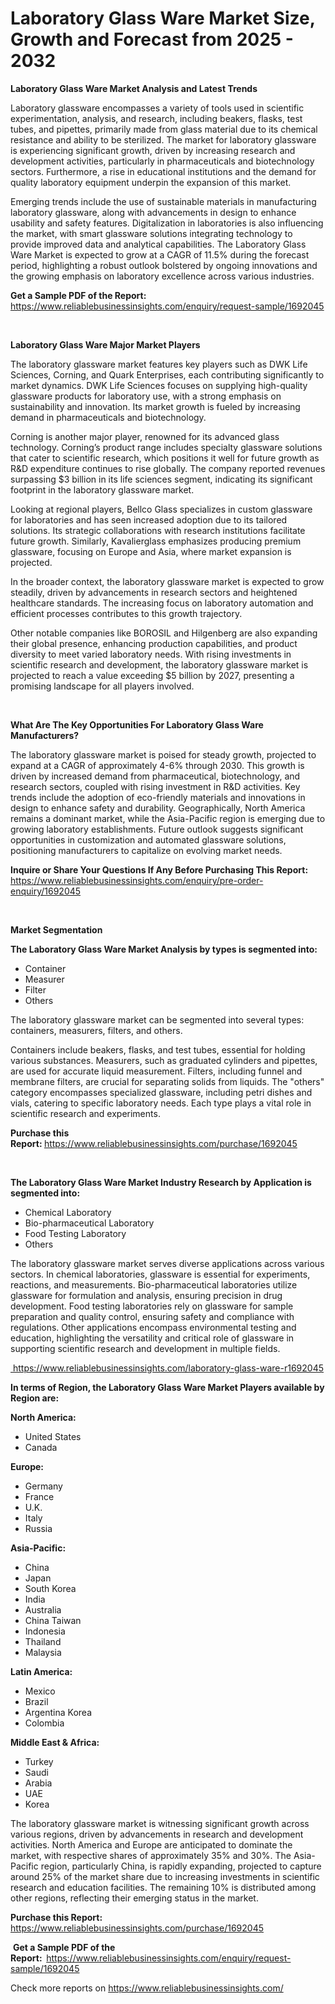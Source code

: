 <p><h1>Laboratory Glass Ware Market Size, Growth and Forecast from 2025 - 2032</h1></p><p><strong>Laboratory Glass Ware Market Analysis and Latest Trends</strong></p>
<p><p>Laboratory glassware encompasses a variety of tools used in scientific experimentation, analysis, and research, including beakers, flasks, test tubes, and pipettes, primarily made from glass material due to its chemical resistance and ability to be sterilized. The market for laboratory glassware is experiencing significant growth, driven by increasing research and development activities, particularly in pharmaceuticals and biotechnology sectors. Furthermore, a rise in educational institutions and the demand for quality laboratory equipment underpin the expansion of this market.</p><p>Emerging trends include the use of sustainable materials in manufacturing laboratory glassware, along with advancements in design to enhance usability and safety features. Digitalization in laboratories is also influencing the market, with smart glassware solutions integrating technology to provide improved data and analytical capabilities. The Laboratory Glass Ware Market is expected to grow at a CAGR of 11.5% during the forecast period, highlighting a robust outlook bolstered by ongoing innovations and the growing emphasis on laboratory excellence across various industries.</p></p>
<p><strong>Get a Sample PDF of the Report:&nbsp;</strong> <a href="https://www.reliablebusinessinsights.com/enquiry/request-sample/1692045?utm_campaign=2716&utm_medium=2&utm_source=Github&utm_content=ia&utm_term=27032025&utm_id=laboratory-glass-ware">https://www.reliablebusinessinsights.com/enquiry/request-sample/1692045</a></p>
<p>&nbsp;</p>
<p><strong>Laboratory Glass Ware Major Market Players</strong></p>
<p><p>The laboratory glassware market features key players such as DWK Life Sciences, Corning, and Quark Enterprises, each contributing significantly to market dynamics. DWK Life Sciences focuses on supplying high-quality glassware products for laboratory use, with a strong emphasis on sustainability and innovation. Its market growth is fueled by increasing demand in pharmaceuticals and biotechnology.</p><p>Corning is another major player, renowned for its advanced glass technology. Corning’s product range includes specialty glassware solutions that cater to scientific research, which positions it well for future growth as R&D expenditure continues to rise globally. The company reported revenues surpassing $3 billion in its life sciences segment, indicating its significant footprint in the laboratory glassware market.</p><p>Looking at regional players, Bellco Glass specializes in custom glassware for laboratories and has seen increased adoption due to its tailored solutions. Its strategic collaborations with research institutions facilitate future growth. Similarly, Kavalierglass emphasizes producing premium glassware, focusing on Europe and Asia, where market expansion is projected.</p><p>In the broader context, the laboratory glassware market is expected to grow steadily, driven by advancements in research sectors and heightened healthcare standards. The increasing focus on laboratory automation and efficient processes contributes to this growth trajectory.</p><p>Other notable companies like BOROSIL and Hilgenberg are also expanding their global presence, enhancing production capabilities, and product diversity to meet varied laboratory needs. With rising investments in scientific research and development, the laboratory glassware market is projected to reach a value exceeding $5 billion by 2027, presenting a promising landscape for all players involved.</p></p>
<p>&nbsp;</p>
<p><strong>What Are The Key Opportunities For Laboratory Glass Ware Manufacturers?</strong></p>
<p><p>The laboratory glassware market is poised for steady growth, projected to expand at a CAGR of approximately 4-6% through 2030. This growth is driven by increased demand from pharmaceutical, biotechnology, and research sectors, coupled with rising investment in R&D activities. Key trends include the adoption of eco-friendly materials and innovations in design to enhance safety and durability. Geographically, North America remains a dominant market, while the Asia-Pacific region is emerging due to growing laboratory establishments. Future outlook suggests significant opportunities in customization and automated glassware solutions, positioning manufacturers to capitalize on evolving market needs.</p></p>
<p><strong>Inquire or Share Your Questions If Any Before Purchasing This Report:</strong> <a href="https://www.reliablebusinessinsights.com/enquiry/pre-order-enquiry/1692045?utm_campaign=2716&utm_medium=2&utm_source=Github&utm_content=ia&utm_term=27032025&utm_id=laboratory-glass-ware">https://www.reliablebusinessinsights.com/enquiry/pre-order-enquiry/1692045</a></p>
<p>&nbsp;</p>
<p><strong>Market Segmentation</strong></p>
<p><strong>The Laboratory Glass Ware Market Analysis by types is segmented into:</strong></p>
<p><ul><li>Container</li><li>Measurer</li><li>Filter</li><li>Others</li></ul></p>
<p><p>The laboratory glassware market can be segmented into several types: containers, measurers, filters, and others. </p><p>Containers include beakers, flasks, and test tubes, essential for holding various substances. Measurers, such as graduated cylinders and pipettes, are used for accurate liquid measurement. Filters, including funnel and membrane filters, are crucial for separating solids from liquids. The "others" category encompasses specialized glassware, including petri dishes and vials, catering to specific laboratory needs. Each type plays a vital role in scientific research and experiments.</p></p>
<p><strong>Purchase this Report:&nbsp;</strong><a href="https://www.reliablebusinessinsights.com/purchase/1692045?utm_campaign=2716&utm_medium=2&utm_source=Github&utm_content=ia&utm_term=27032025&utm_id=laboratory-glass-ware">https://www.reliablebusinessinsights.com/purchase/1692045</a></p>
<p>&nbsp;</p>
<p><strong>The Laboratory Glass Ware Market Industry Research by Application is segmented into:</strong></p>
<p><ul><li>Chemical Laboratory</li><li>Bio-pharmaceutical Laboratory</li><li>Food Testing Laboratory</li><li>Others</li></ul></p>
<p><p>The laboratory glassware market serves diverse applications across various sectors. In chemical laboratories, glassware is essential for experiments, reactions, and measurements. Bio-pharmaceutical laboratories utilize glassware for formulation and analysis, ensuring precision in drug development. Food testing laboratories rely on glassware for sample preparation and quality control, ensuring safety and compliance with regulations. Other applications encompass environmental testing and education, highlighting the versatility and critical role of glassware in supporting scientific research and development in multiple fields.</p></p>
<p><a href="https://www.reliablebusinessinsights.com/laboratory-glass-ware-r1692045?utm_campaign=2716&utm_medium=2&utm_source=Github&utm_content=ia&utm_term=27032025&utm_id=laboratory-glass-ware">&nbsp;https://www.reliablebusinessinsights.com/laboratory-glass-ware-r1692045</a></p>
<p><strong>In terms of Region, the Laboratory Glass Ware Market Players available by Region are:</strong></p>
<p>
    <p> <strong> North America: </strong>
        <ul>
            <li>United States</li>
            <li>Canada</li>
        </ul>
        </p> 
    <p> <strong> Europe: </strong>
        <ul>
            <li>Germany</li>
            <li>France</li>
            <li>U.K.</li>
            <li>Italy</li>
            <li>Russia</li>
        </ul>
        </p> 
    <p> <strong> Asia-Pacific: </strong>
        <ul>
            <li>China</li>
            <li>Japan</li>
            <li>South Korea</li>
            <li>India</li>
            <li>Australia</li>
            <li>China Taiwan</li>
            <li>Indonesia</li>
            <li>Thailand</li>
            <li>Malaysia</li>
        </ul>
        </p> 
    <p> <strong> Latin America: </strong>
        <ul>
            <li>Mexico</li>
            <li>Brazil</li>
            <li>Argentina Korea</li>
            <li>Colombia</li>
        </ul>
        </p> 
    <p> <strong> Middle East & Africa: </strong>
        <ul>
            <li>Turkey</li>
            <li>Saudi</li>
            <li>Arabia</li>
            <li>UAE</li>
            <li>Korea</li>
        </ul>
    </p>
    </p>
<p><p>The laboratory glassware market is witnessing significant growth across various regions, driven by advancements in research and development activities. North America and Europe are anticipated to dominate the market, with respective shares of approximately 35% and 30%. The Asia-Pacific region, particularly China, is rapidly expanding, projected to capture around 25% of the market share due to increasing investments in scientific research and education facilities. The remaining 10% is distributed among other regions, reflecting their emerging status in the market.</p></p>
<p><strong>Purchase this Report: </strong><a href="https://www.reliablebusinessinsights.com/purchase/1692045?utm_campaign=2716&utm_medium=2&utm_source=Github&utm_content=ia&utm_term=27032025&utm_id=laboratory-glass-ware">https://www.reliablebusinessinsights.com/purchase/1692045</a></p>
<p>&nbsp;<strong>Get a Sample PDF of the Report:&nbsp;&nbsp;</strong><a href="https://www.reliablebusinessinsights.com/enquiry/request-sample/1692045?utm_campaign=2716&utm_medium=2&utm_source=Github&utm_content=ia&utm_term=27032025&utm_id=laboratory-glass-ware">https://www.reliablebusinessinsights.com/enquiry/request-sample/1692045</a></p>
<p><strong></strong></p>
<p>Check more reports on <a href="https://www.reliablebusinessinsights.com/?utm_campaign=2716&utm_medium=2&utm_source=Github&utm_content=ia&utm_term=27032025&utm_id=laboratory-glass-ware">https://www.reliablebusinessinsights.com/</a></p>